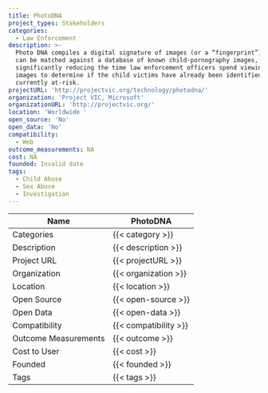 ```yaml
---
title: PhotoDNA
project_types: Stakeholders
categories:
  - Law Enforcement
description: >-
  Photo DNA compiles a digital signature of images (or a “fingerprint”), which
  can be matched against a database of known child-pornography images, thus
  significantly reducing the time law enforcement officers spend viewing these
  images to determine if the child victims have already been identified or are
  currently at-risk.
projectURL: 'http://projectvic.org/technology/photodna/'
organization: 'Project VIC, Microsoft'
organizationURL: 'http://projectvic.org/'
location: 'Worldwide '
open_source: 'No'
open_data: 'No'
compatibility:
  - Web
outcome_measurements: NA
cost: NA
founded: Invalid date
tags:
  - Child Abuse
  - Sex Abuse
  - Investigation
---
```


Name                    |  PhotoDNA    
------------------------|----
Categories              | {{< category >}} 
Description             | {{< description >}} 
Project URL             | {{< projectURL >}} 
Organization            | {{< organization >}} 
Location                | {{< location >}} 
Open Source             | {{< open-source >}} 
Open Data               | {{< open-data >}} 
Compatibility           | {{< compatibility >}} 
Outcome Measurements    | {{< outcome >}} 
Cost to User            | {{< cost >}} 
Founded                 | {{< founded >}} 
Tags                    | {{< tags >}} 
